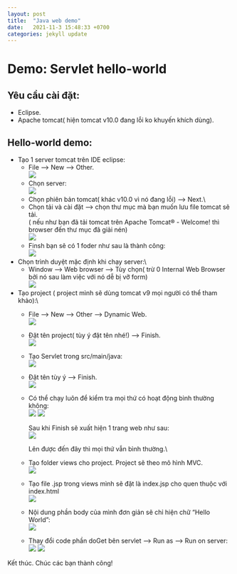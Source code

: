 ```yaml
---
layout: post
title:  "Java web demo"
date:   2021-11-3 15:48:33 +0700
categories: jekyll update
---
```

# Demo: Servlet hello-world

## Yêu cầu cài đặt:
* Eclipse.
* Apache tomcat( hiện tomcat v10.0 đang lỗi ko khuyến khích dùng).
## Hello-world demo:

- Tạo 1 server tomcat trên IDE eclipse: 
  - File --> New --> Other.\
    ![](https://raw.githubusercontent.com/anhquan02/anhquan02.github.io/anhquan02/docs/img/servlet-demo/1.png)
  - Chọn server:\
    ![](https://raw.githubusercontent.com/anhquan02/anhquan02.github.io/anhquan02/docs/img/servlet-demo/2.png)
  - Chọn phiên bản tomcat( khác v10.0 vì nó đang lỗi) --> Next.\    
  - Chọn tải và cài đặt --> chọn thư mục mà bạn muốn lưu file tomcat sẽ tải.\
( nếu như bạn đã tải tomcat trên Apache Tomcat® - Welcome! thì browser đến thư mục đã giải nén)\
    ![](https://raw.githubusercontent.com/anhquan02/anhquan02.github.io/anhquan02/docs/img/servlet-demo/3.png)
  - Finsh bạn sẽ có 1 foder như sau là thành công:\
    ![](https://raw.githubusercontent.com/anhquan02/anhquan02.github.io/anhquan02/docs/img/servlet-demo/4.png)
- Chọn trình duyệt mặc định khi chạy server:\
  - Window --> Web browser --> Tùy chọn( trừ 0 Internal Web Browser bởi nó sau làm việc với nó dễ bị vỡ form)\
    ![](https://raw.githubusercontent.com/anhquan02/anhquan02.github.io/anhquan02/docs/img/servlet-demo/5.png)
- Tạo project ( project mình sẽ dùng tomcat v9 mọi người có thể tham khảo):\
  - File --> New --> Other --> Dynamic Web.\
    ![](https://raw.githubusercontent.com/anhquan02/anhquan02.github.io/anhquan02/docs/img/servlet-demo/6.png)
  - Đặt tên project( tùy ý đặt tên nhé!) --> Finish.\
    ![](https://raw.githubusercontent.com/anhquan02/anhquan02.github.io/anhquan02/docs/img/servlet-demo/7.png)
  - Tạo Servlet trong src/main/java:\
    ![](https://raw.githubusercontent.com/anhquan02/anhquan02.github.io/anhquan02/docs/img/servlet-demo/8.png)
  - Đặt tên tùy ý --> Finish.\
    ![](https://raw.githubusercontent.com/anhquan02/anhquan02.github.io/anhquan02/docs/img/servlet-demo/9.png)
  - Có thể chạy luôn để kiểm tra mọi thứ có hoạt động bình thường không:\
    ![](https://raw.githubusercontent.com/anhquan02/anhquan02.github.io/anhquan02/docs/img/servlet-demo/10.png)
    ![](https://raw.githubusercontent.com/anhquan02/anhquan02.github.io/anhquan02/docs/img/servlet-demo/11.png)
    
      Sau khi Finish sẽ xuất hiện 1 trang web như sau:\
    ![](https://raw.githubusercontent.com/anhquan02/anhquan02.github.io/anhquan02/docs/img/servlet-demo/12.png)
    
      Lên được đến đây thì mọi thứ vẫn bình thường.\
  - Tạo folder views cho project. Project sẽ theo mô hình MVC.\
    ![](https://raw.githubusercontent.com/anhquan02/anhquan02.github.io/anhquan02/docs/img/servlet-demo/13.png)
  - Tạo file .jsp trong views mình sẽ đặt là index.jsp cho quen thuộc với index.html\
    ![](https://raw.githubusercontent.com/anhquan02/anhquan02.github.io/anhquan02/docs/img/servlet-demo/14.png)
  - Nội dung phần body của mình đơn giản sẽ chỉ hiện chữ “Hello World”:\
    ![](https://raw.githubusercontent.com/anhquan02/anhquan02.github.io/anhquan02/docs/img/servlet-demo/15.png)
  - Thay đổi code phần doGet bên servlet --> Run as --> Run on server:\
    ![](https://raw.githubusercontent.com/anhquan02/anhquan02.github.io/anhquan02/docs/img/servlet-demo/16.png)
    ![](https://raw.githubusercontent.com/anhquan02/anhquan02.github.io/anhquan02/docs/img/servlet-demo/17.png)
    
Kết thúc. 
Chúc các bạn thành công!

